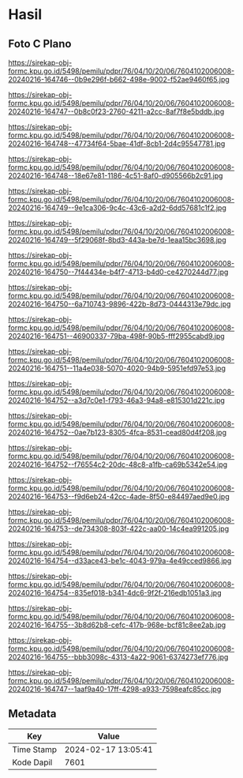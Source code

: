 # Hasil

## Foto C Plano

https://sirekap-obj-formc.kpu.go.id/5498/pemilu/pdpr/76/04/10/20/06/7604102006008-20240216-164746--0b9e296f-b662-498e-9002-f52ae9460f65.jpg

https://sirekap-obj-formc.kpu.go.id/5498/pemilu/pdpr/76/04/10/20/06/7604102006008-20240216-164747--0b8c0f23-2760-4211-a2cc-8af7f8e5bddb.jpg

https://sirekap-obj-formc.kpu.go.id/5498/pemilu/pdpr/76/04/10/20/06/7604102006008-20240216-164748--47734f64-5bae-41df-8cb1-2d4c95547781.jpg

https://sirekap-obj-formc.kpu.go.id/5498/pemilu/pdpr/76/04/10/20/06/7604102006008-20240216-164748--18e67e81-1186-4c51-8af0-d905566b2c91.jpg

https://sirekap-obj-formc.kpu.go.id/5498/pemilu/pdpr/76/04/10/20/06/7604102006008-20240216-164749--9e1ca306-9c4c-43c6-a2d2-6dd57681c1f2.jpg

https://sirekap-obj-formc.kpu.go.id/5498/pemilu/pdpr/76/04/10/20/06/7604102006008-20240216-164749--5f29068f-8bd3-443a-be7d-1eaa15bc3698.jpg

https://sirekap-obj-formc.kpu.go.id/5498/pemilu/pdpr/76/04/10/20/06/7604102006008-20240216-164750--7f44434e-b4f7-4713-b4d0-ce4270244d77.jpg

https://sirekap-obj-formc.kpu.go.id/5498/pemilu/pdpr/76/04/10/20/06/7604102006008-20240216-164750--6a710743-9896-422b-8d73-0444313e79dc.jpg

https://sirekap-obj-formc.kpu.go.id/5498/pemilu/pdpr/76/04/10/20/06/7604102006008-20240216-164751--46900337-79ba-498f-90b5-fff2955cabd9.jpg

https://sirekap-obj-formc.kpu.go.id/5498/pemilu/pdpr/76/04/10/20/06/7604102006008-20240216-164751--11a4e038-5070-4020-94b9-5951efd97e53.jpg

https://sirekap-obj-formc.kpu.go.id/5498/pemilu/pdpr/76/04/10/20/06/7604102006008-20240216-164752--a3d7c0e1-f793-46a3-94a8-e815301d221c.jpg

https://sirekap-obj-formc.kpu.go.id/5498/pemilu/pdpr/76/04/10/20/06/7604102006008-20240216-164752--0ae7b123-8305-4fca-8531-cead80d4f208.jpg

https://sirekap-obj-formc.kpu.go.id/5498/pemilu/pdpr/76/04/10/20/06/7604102006008-20240216-164752--f76554c2-20dc-48c8-a1fb-ca69b5342e54.jpg

https://sirekap-obj-formc.kpu.go.id/5498/pemilu/pdpr/76/04/10/20/06/7604102006008-20240216-164753--f9d6eb24-42cc-4ade-8f50-e84497aed9e0.jpg

https://sirekap-obj-formc.kpu.go.id/5498/pemilu/pdpr/76/04/10/20/06/7604102006008-20240216-164753--de734308-803f-422c-aa00-14c4ea991205.jpg

https://sirekap-obj-formc.kpu.go.id/5498/pemilu/pdpr/76/04/10/20/06/7604102006008-20240216-164754--d33ace43-be1c-4043-979a-4e49cced9866.jpg

https://sirekap-obj-formc.kpu.go.id/5498/pemilu/pdpr/76/04/10/20/06/7604102006008-20240216-164754--835ef018-b341-4dc6-9f2f-216edb1051a3.jpg

https://sirekap-obj-formc.kpu.go.id/5498/pemilu/pdpr/76/04/10/20/06/7604102006008-20240216-164755--3b8d62b8-cefc-417b-968e-bcf81c8ee2ab.jpg

https://sirekap-obj-formc.kpu.go.id/5498/pemilu/pdpr/76/04/10/20/06/7604102006008-20240216-164755--bbb3098c-4313-4a22-9061-6374273ef776.jpg

https://sirekap-obj-formc.kpu.go.id/5498/pemilu/pdpr/76/04/10/20/06/7604102006008-20240216-164747--1aaf9a40-17ff-4298-a933-7598eafc85cc.jpg


## Metadata

| Key        | Value               |
| ---------- | ------------------- |
| Time Stamp | 2024-02-17 13:05:41 |
| Kode Dapil | 7601                |



